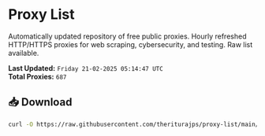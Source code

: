 # Proxy List

Automatically updated repository of free public proxies. Hourly refreshed HTTP/HTTPS proxies for web scraping, cybersecurity, and testing. Raw list available.

**Last Updated:** `Friday 21-02-2025 05:14:47 UTC`  
**Total Proxies:** `687`

## 📥 Download
```bash
curl -O https://raw.githubusercontent.com/theriturajps/proxy-list/main/proxies.txt
